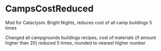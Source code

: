 # CampsCostReduced
Mod for Cataclysm: Bright Nights, reduces cost of all camp buildings 5 times

Changed all campgrounds buildings recipes, cost of materials (if amount higher than 20) reduced 5 times, rounded to nearest higher number
